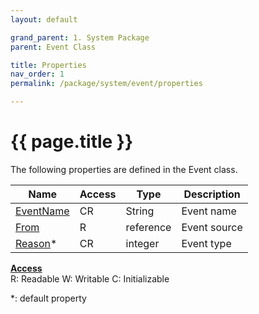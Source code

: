 ```yaml
---
layout: default

grand_parent: 1. System Package
parent: Event Class

title: Properties
nav_order: 1
permalink: /package/system/event/properties

---
```

# {{ page.title }}


The following properties are defined in the Event class.

|Name       | Access | Type   | Description |
|----------	|--------|--------|-------------|
| [EventName](/package/system/event/properties/eventname) 	| CR 	 |String  |Event name|
| [From](/package/system/event/properties/from) 	| R 	 |reference  |Event source|
| [Reason](/package/system/event/properties/reason)* 	| CR 	 |integer  |Event type|

<u><b>Access</b></u><br>
R: Readable
W: Writable
C: Initializable

*: default property